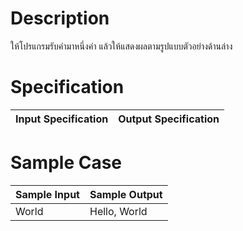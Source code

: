 # Description
ให้โปรแกรมรับคำมาหนึ่งคำ แล้วให้แสดงผลตามรูปแบบตัวอย่างด้านล่าง

# Specification
| Input Specification | Output Specification |
| - | - |

# Sample Case
| Sample Input | Sample Output |
| - | - |
| World | Hello, World |